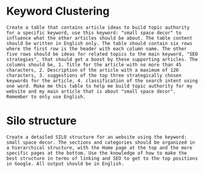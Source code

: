 # Keyword Clustering
```Create a table that contains article ideas to build topic authority for a specific keyword, use this keyword: "small space decor" to influence what the other articles should be about. The table content should be written in English only. The table should contain six rows where the first row is the header with each column name. The other five rows should be ideas for related topics to the main keyword, "SEO strategies", that should get a boost by these supporting articles. The columns should be, 1. Title for the article with no more than 45 characters, 2. Description of the article with a maximum of 120 characters, 3. suggestions of the top three strategically chosen keywords for the article, 4. classification of the search intent using one word. Make me this table to help me build topic authority for my website and my main article that is about "small space decor". Remember to only use English.```

# Silo structure
```Create a detailed SILO structure for an website using the keyword: small space decor. The sections and categories should be organized in a hierarchical structure, with the Home page at the top and the more specific pages at the bottom. Use the knowledge of how to make the best structure in terms of linking and SEO to get to the top positions in Google. All output should be in English.```
